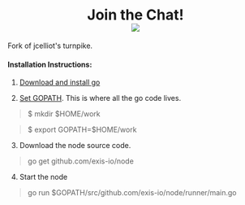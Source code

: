 <div align="center">
    <h1>Join the Chat!
    <br>
    <img src="http://slack.exis.io/badge.svg">
    </h3>
</div>

Fork of jcelliot's turnpike. 

#### Installation Instructions:
1. [Download and install go](http://www.jeffduckett.com/blog/55096fe3c6b86364cef12da5/installing-go-1-4-2-on-ubuntu-(trusty)-14-04.html)

2. [Set GOPATH](https://golang.org/doc/code.html). This is where all the go code lives. 

> $ mkdir $HOME/work

> $ export GOPATH=$HOME/work

3. Download the node source code.

> go get github.com/exis-io/node

4. Start the node
> go run $GOPATH/src/github.com/exis-io/node/runner/main.go
